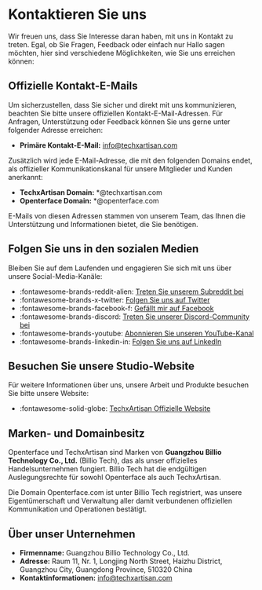 # Kontaktieren Sie uns

Wir freuen uns, dass Sie Interesse daran haben, mit uns in Kontakt zu treten. Egal, ob Sie Fragen, Feedback oder einfach nur Hallo sagen möchten, hier sind verschiedene Möglichkeiten, wie Sie uns erreichen können:

## Offizielle Kontakt-E-Mails

Um sicherzustellen, dass Sie sicher und direkt mit uns kommunizieren, beachten Sie bitte unsere offiziellen Kontakt-E-Mail-Adressen. Für Anfragen, Unterstützung oder Feedback können Sie uns gerne unter folgender Adresse erreichen:

- **Primäre Kontakt-E-Mail:** [info@techxartisan.com](mailto:info@techxartisan.com)

Zusätzlich wird jede E-Mail-Adresse, die mit den folgenden Domains endet, als offizieller Kommunikationskanal für unsere Mitglieder und Kunden anerkannt:

- **TechxArtisan Domain:** *@techxartisan.com
- **Openterface Domain:** *@openterface.com

E-Mails von diesen Adressen stammen von unserem Team, das Ihnen die Unterstützung und Informationen bietet, die Sie benötigen.

## Folgen Sie uns in den sozialen Medien

Bleiben Sie auf dem Laufenden und engagieren Sie sich mit uns über unsere Social-Media-Kanäle:

- :fontawesome-brands-reddit-alien: [Treten Sie unserem Subreddit bei](/reddit)
- :fontawesome-brands-x-twitter: [Folgen Sie uns auf Twitter](https://twitter.com/TechxArtisan)
- :fontawesome-brands-facebook-f: [Gefällt mir auf Facebook](https://www.facebook.com/TechxArtisan)
- :fontawesome-brands-discord: [Treten Sie unserer Discord-Community bei](/discord)
- :fontawesome-brands-youtube: [Abonnieren Sie unseren YouTube-Kanal](https://youtube.com/@TechxArtisan)
- :fontawesome-brands-linkedin-in: [Folgen Sie uns auf LinkedIn](https://www.linkedin.com/company/techxartisan/)

## Besuchen Sie unsere Studio-Website

Für weitere Informationen über uns, unsere Arbeit und Produkte besuchen Sie bitte unsere Website:

- :fontawesome-solid-globe: [TechxArtisan Offizielle Website](https://techxartisan.com/en/)

## Marken- und Domainbesitz

Openterface und TechxArtisan sind Marken von **Guangzhou Billio Technology Co., Ltd.** (Billio Tech), das als unser offizielles Handelsunternehmen fungiert. Billio Tech hat die endgültigen Auslegungsrechte für sowohl Openterface als auch TechxArtisan.

Die Domain Openterface.com ist unter Billio Tech registriert, was unsere Eigentümerschaft und Verwaltung aller damit verbundenen offiziellen Kommunikation und Operationen bestätigt.

## Über unser Unternehmen

- **Firmenname:** Guangzhou Billio Technology Co., Ltd.
- **Adresse:** Raum 11, Nr. 1, Longjing North Street, Haizhu District, Guangzhou City, Guangdong Province, 510320 China
- **Kontaktinformationen:** [info@techxartisan.com](mailto:info@techxartisan.com)
